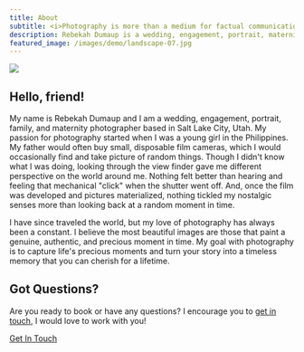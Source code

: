 ```yaml
---
title: About
subtitle: <i>Photography is more than a medium for factual communication of ideas. It is a creative art.</i><br /> - Ansel Adams
description: Rebekah Dumaup is a wedding, engagement, portrait, maternity, and family photographer based in Salt Lake City, Utah.
featured_image: /images/demo/landscape-07.jpg
---
```


![](/images/demo/landscape-07.jpg)

## Hello, friend!

My name is Rebekah Dumaup and I am a wedding, engagement, portrait, family, and maternity photographer based in Salt Lake City, Utah. My passion for photography started when I was a young girl in the Philippines. My father would often buy small, disposable film cameras, which I would occasionally find and take picture of random things. Though I didn't know what I was doing, looking through the view finder gave me different perspective on the world around me. Nothing felt better than hearing and feeling that mechanical "click" when the shutter went off. And, once the film was developed and pictures materialized, nothing tickled my nostalgic senses more than looking back at a random moment in time.

I have since traveled the world, but my love of photography has always been a constant. I believe the most beautiful images are those that paint a genuine, authentic, and precious moment in time. My goal with photography is to capture life's precious moments and turn your story into a timeless memory that you can cherish for a lifetime.

## Got Questions?

Are you ready to book or have any questions? I encourage you to [get in touch](/contact), I would love to work with you!

<a href="/contact" class="button button--large">Get In Touch</a>
